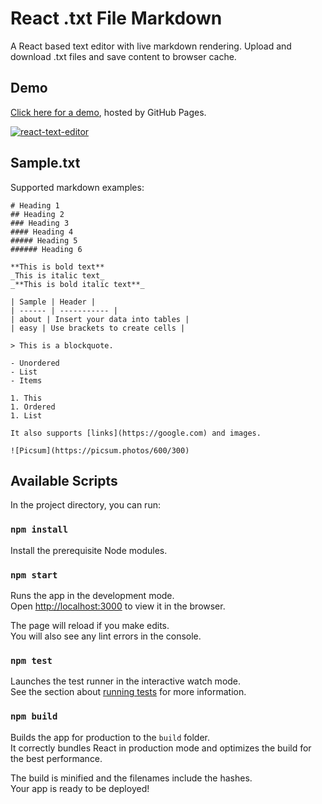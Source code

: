 # React .txt File Markdown

A React based text editor with live markdown rendering. Upload and download .txt files and save content to browser cache.

## Demo
[Click here for a demo](https://yankidank.github.io/react-txt-markdown/), hosted by GitHub Pages.


[
![react-text-editor](https://user-images.githubusercontent.com/18619/105570240-d5001b00-5cfc-11eb-9d88-966cc6c959b3.png)
](url)

## Sample.txt

Supported markdown examples:
```
# Heading 1
## Heading 2
### Heading 3
#### Heading 4
##### Heading 5
###### Heading 6

**This is bold text**
_This is italic text_
_**This is bold italic text**_

| Sample | Header |
| ------ | ----------- |
| about | Insert your data into tables |
| easy | Use brackets to create cells |

> This is a blockquote.

- Unordered
- List
- Items 

1. This
1. Ordered
1. List

It also supports [links](https://google.com) and images.

![Picsum](https://picsum.photos/600/300)
```

## Available Scripts

In the project directory, you can run:

### `npm install`

Install the prerequisite Node modules.

### `npm start`

Runs the app in the development mode.\
Open [http://localhost:3000](http://localhost:3000) to view it in the browser.

The page will reload if you make edits.\
You will also see any lint errors in the console.

### `npm test`

Launches the test runner in the interactive watch mode.\
See the section about [running tests](https://facebook.github.io/create-react-app/docs/running-tests) for more information.

### `npm build`

Builds the app for production to the `build` folder.\
It correctly bundles React in production mode and optimizes the build for the best performance.

The build is minified and the filenames include the hashes.\
Your app is ready to be deployed!
